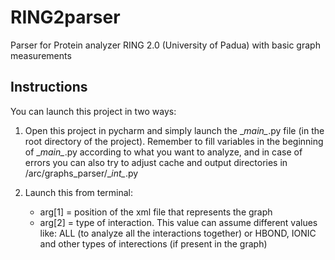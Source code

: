 # RING2parser
Parser for Protein analyzer RING 2.0 (University of Padua) with basic graph measurements

## Instructions
You can launch this project in two ways:

1. Open this project in pycharm and simply launch the \__main\__.py file (in the root directory of the project). 
Remember to fill variables in the beginning of  \__main\__.py according to what you want to analyze, and in case of errors you can also try to adjust cache and output directories in /arc/graphs_parser/\__int\__.py

2. Launch this from terminal:
    * arg[1] = position of the xml file that represents the graph
    * arg[2] = type of interaction.
        This value can assume different values like: ALL (to analyze all the interactions together) or HBOND, IONIC and other types of interections (if present in the graph)
